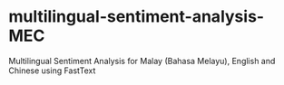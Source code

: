 # multilingual-sentiment-analysis-MEC
Multilingual Sentiment Analysis for Malay (Bahasa Melayu), English and Chinese using FastText
